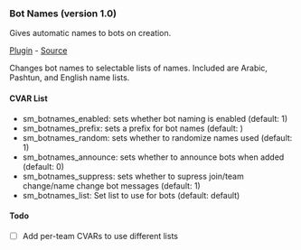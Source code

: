 ### Bot Names (version 1.0)
Gives automatic names to bots on creation.

[Plugin](plugins/botnames.smx?raw=true) - [Source](scripting/botnames.sp)

Changes bot names to selectable lists of names. Included are Arabic, Pashtun, and English name lists.

#### CVAR List
 * sm_botnames_enabled: sets whether bot naming is enabled (default: 1)
 * sm_botnames_prefix: sets a prefix for bot names  (default: )
 * sm_botnames_random: sets whether to randomize names used (default: 1)
 * sm_botnames_announce: sets whether to announce bots when added (default: 0)
 * sm_botnames_suppress: sets whether to supress join/team change/name change bot messages (default: 1)
 * sm_botnames_list: Set list to use for bots (default: default)

#### Todo
 * [ ] Add per-team CVARs to use different lists

